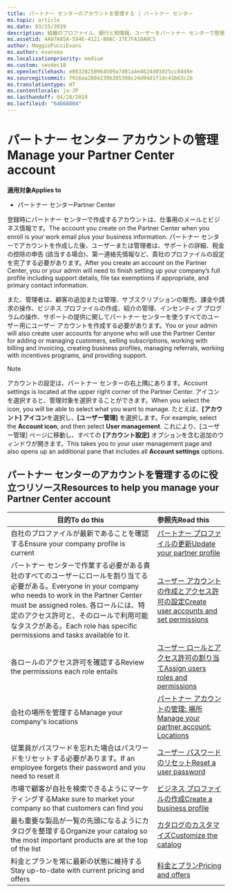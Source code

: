 ```yaml
---
title: パートナー センターのアカウントを管理する | パートナー センター
ms.topic: article
ms.date: 03/15/2019
description: 組織のプロファイル、銀行と税情報、ユーザーをパートナー センターで管理します。
ms.assetid: 4A07A85A-594E-4121-808C-37E7FA18A0C5
author: MaggiePucciEvans
ms.author: evansma
ms.localizationpriority: medium
ms.custom: seodec18
ms.openlocfilehash: e08328258964509a7d01a4e4624d01025cc8449e
ms.sourcegitcommit: f916aa2884239b205398c24d04d1f1dc41b63c2b
ms.translationtype: HT
ms.contentlocale: ja-JP
ms.lasthandoff: 04/28/2019
ms.locfileid: "64668084"
---
```

# <a name="manage-your-partner-center-account"></a><span data-ttu-id="34451-103">パートナー センター アカウントの管理</span><span class="sxs-lookup"><span data-stu-id="34451-103">Manage your Partner Center account</span></span>

<span data-ttu-id="34451-104">**適用対象**</span><span class="sxs-lookup"><span data-stu-id="34451-104">**Applies to**</span></span>

-  <span data-ttu-id="34451-105">パートナー センター</span><span class="sxs-lookup"><span data-stu-id="34451-105">Partner Center</span></span>

<span data-ttu-id="34451-106">登録時にパートナー センターで作成するアカウントは、仕事用のメールとビジネス情報です。</span><span class="sxs-lookup"><span data-stu-id="34451-106">The account you create on the Partner Center when you enroll is your work email plus your business information.</span></span> <span data-ttu-id="34451-107">パートナー センターでアカウントを作成した後、ユーザーまたは管理者は、サポートの詳細、税金の控除の申告 (該当する場合)、第一連絡先情報など、貴社のプロファイルの設定を完了する必要があります。</span><span class="sxs-lookup"><span data-stu-id="34451-107">After you create an account on the Partner Center, you or your admin will need to finish setting up your company’s full profile including support details, file tax exemptions if appropriate, and primary contact information.</span></span> 

<span data-ttu-id="34451-108">また、管理者は、顧客の追加または管理、サブスクリプションの販売、課金や請求の操作、ビジネス プロファイルの作成、紹介の管理、インセンティブ プログラムの操作、サポートの提供に関してパートナー センターを使うすべてのユーザー用にユーザー アカウントを作成する必要があります。</span><span class="sxs-lookup"><span data-stu-id="34451-108">You or your admin will also create user accounts for anyone who will use the Partner Center for adding or managing customers, selling subscriptions, working with billing and invoicing, creating business profiles, managing referrals, working with incentives programs, and providing support.</span></span>

>[!NOTE]
><span data-ttu-id="34451-109">アカウントの設定は、パートナー センターの右上隅にあります。</span><span class="sxs-lookup"><span data-stu-id="34451-109">Account settings is located at the upper right corner of the Partner Center.</span></span> <span data-ttu-id="34451-110">アイコンを選択すると、管理対象を選択することができます。</span><span class="sxs-lookup"><span data-stu-id="34451-110">When you select the icon, you will be able to select what you want to manage.</span></span> <span data-ttu-id="34451-111">たとえば、**[アカウント] アイコン**を選択し、**[ユーザー管理]** を選択します。</span><span class="sxs-lookup"><span data-stu-id="34451-111">For example, select the **Account icon**, and then select **User management**.</span></span> <span data-ttu-id="34451-112">これにより、[ユーザー管理] ページに移動し、すべての **[アカウント設定]** オプションを含む追加のウィンドウが開きます。</span><span class="sxs-lookup"><span data-stu-id="34451-112">This takes you to your user management page and also opens up an additional pane that includes all **Account settings** options.</span></span>


## <a name="resources-to-help-you-manage-your-partner-center-account"></a><span data-ttu-id="34451-113">パートナー センターのアカウントを管理するのに役立つリソース</span><span class="sxs-lookup"><span data-stu-id="34451-113">Resources to help you manage your Partner Center account</span></span>

|<span data-ttu-id="34451-114">**目的**</span><span class="sxs-lookup"><span data-stu-id="34451-114">**To do this**</span></span>   |<span data-ttu-id="34451-115">**参照先**</span><span class="sxs-lookup"><span data-stu-id="34451-115">**Read this**</span></span>   |
|-----------------------|:-----------------------|
|<span data-ttu-id="34451-116">自社のプロファイルが最新であることを確認する</span><span class="sxs-lookup"><span data-stu-id="34451-116">Ensure your company profile is current</span></span>   |[<span data-ttu-id="34451-117">パートナー プロファイルの更新</span><span class="sxs-lookup"><span data-stu-id="34451-117">Update your partner profile</span></span>](update-your-partner-profile.md)|
|<span data-ttu-id="34451-118">パートナー センターで作業する必要がある貴社のすべてのユーザーにロールを割り当てる必要がある。</span><span class="sxs-lookup"><span data-stu-id="34451-118">Everyone in your company who needs to work in the Partner Center must be assigned roles.</span></span> <span data-ttu-id="34451-119">各ロールには、特定のアクセス許可と、そのロールで利用可能なタスクがある。</span><span class="sxs-lookup"><span data-stu-id="34451-119">Each role has specific permissions and tasks available to it.</span></span>|[<span data-ttu-id="34451-120">ユーザー アカウントの作成とアクセス許可の設定</span><span class="sxs-lookup"><span data-stu-id="34451-120">Create user accounts and set permissions</span></span>](create-user-accounts-and-set-permissions.md)|
|<span data-ttu-id="34451-121">各ロールのアクセス許可を確認する</span><span class="sxs-lookup"><span data-stu-id="34451-121">Review the permissions each role entails</span></span>|[<span data-ttu-id="34451-122">ユーザー ロールとアクセス許可の割り当て</span><span class="sxs-lookup"><span data-stu-id="34451-122">Assign users roles and permissions</span></span>](permissions-overview.md)
|<span data-ttu-id="34451-123">会社の場所を管理する</span><span class="sxs-lookup"><span data-stu-id="34451-123">Manage your company's locations</span></span>|[<span data-ttu-id="34451-124">パートナー アカウントの管理: 場所</span><span class="sxs-lookup"><span data-stu-id="34451-124">Manage your partner account: Locations</span></span>](manage-locations.md)
|<span data-ttu-id="34451-125">従業員がパスワードを忘れた場合はパスワードをリセットする必要があります。</span><span class="sxs-lookup"><span data-stu-id="34451-125">If an employee forgets their password and you need to reset it</span></span>  |[<span data-ttu-id="34451-126">ユーザー パスワードのリセット</span><span class="sxs-lookup"><span data-stu-id="34451-126">Reset a user password</span></span>](reset-a-user-password.md)|
|<span data-ttu-id="34451-127">市場で顧客が自社を検索できるようにマーケティングする</span><span class="sxs-lookup"><span data-stu-id="34451-127">Make sure to market your company so that customers can find you</span></span>   |[<span data-ttu-id="34451-128">ビジネス プロファイルの作成</span><span class="sxs-lookup"><span data-stu-id="34451-128">Create a business profile</span></span>](create-a-marketing-profile.md)|
|<span data-ttu-id="34451-129">最も重要な製品が一覧の先頭になるようにカタログを整理する</span><span class="sxs-lookup"><span data-stu-id="34451-129">Organize your catalog so the most important products are at the top of the list</span></span>   |[<span data-ttu-id="34451-130">カタログのカスタマイズ</span><span class="sxs-lookup"><span data-stu-id="34451-130">Customize the catalog</span></span>](customize-the-catalog.md)|
|<span data-ttu-id="34451-131">料金とプランを常に最新の状態に維持する</span><span class="sxs-lookup"><span data-stu-id="34451-131">Stay up-to-date with current pricing and offers</span></span>   |[<span data-ttu-id="34451-132">料金とプラン</span><span class="sxs-lookup"><span data-stu-id="34451-132">Pricing and offers</span></span>](pricing-and-offers.md)|













 

 



